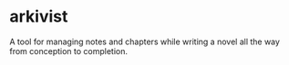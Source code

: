 # arkivist
A tool for managing notes and chapters while writing a novel all the way from conception to completion.
